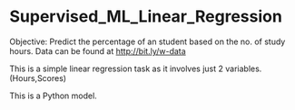 # Supervised_ML_Linear_Regression

Objective: Predict the percentage of an student based on the no. of study hours.
Data can be found at http://bit.ly/w-data

This is a simple linear regression task as it involves just 2 variables.(Hours,Scores)

This is a Python model.
